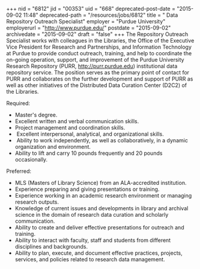 +++
nid = "6812"
jid = "00353"
uid = "668"
deprecated-post-date = "2015-09-02 11:48"
deprecated-path = "/resources/jobs/6812"
title = " Data Repository Outreach Specialist"
employer = "Purdue University"
employerurl = "http://www.purdue.edu/"
postdate = "2015-09-02"
archivedate = "2015-09-02"
draft = "false"
+++
The Repository Outreach Specialist works with colleagues in the
Libraries, the Office of the Executive Vice President for Research and
Partnerships, and Information Technology at Purdue to provide conduct
outreach, training, and help to coordinate the on-going operation,
support, and improvement of the Purdue University Research Repository
(PURR, <http://purr.purdue.edu>) institutional data repository service.
The position serves as the primary point of contact for PURR and
collaborates on the further development and support of PURR as well as
other initiatives of the Distributed Data Curation Center (D2C2) of the
Libraries.
  
Required:

-   Master's degree.
-   Excellent written and verbal communication skills.
-   Project management and coordination skills.
-    Excellent interpersonal, analytical, and organizational skills.
-    Ability to work independently, as well as collaboratively, in a
    dynamic organization and environment.
-   Ability to lift and carry 10 pounds frequently and 20 pounds
    occasionally.


Preferred:

-   MLS (Masters of Library Science) from an ALA-accredited institution.
-   Experience preparing and giving presentations or training.
-   Experience working in an academic research environment or managing
    research outputs.
-   Knowledge of current issues and developments in library and archival
    science in the domain of research data curation and scholarly
    communication.
-   Ability to create and deliver effective presentations for outreach
    and training.
-   Ability to interact with faculty, staff and students from different
    disciplines and backgrounds.
-   Ability to plan, execute, and document effective practices,
    projects, services, and policies related to research data
    management.
